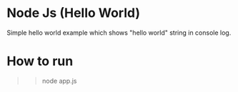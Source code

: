 # Node Js (Hello World)
Simple hello world example which shows "hello world" string in console log.

# How to run
> > node app.js
